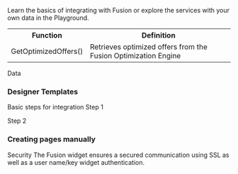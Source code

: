 Learn the basics of integrating with Fusion or explore the services with your own data in the Playground.

<table style="width:100%">
  <tr>
    <th>Function</th>
    <th>Definition</th>     
  </tr>
  <tr>
    <td>GetOptimizedOffers()</td>
    <td>Retrieves optimized offers from the Fusion Optimization Engine</td>     
  </tr> 
</table>

Data 
### Designer Templates
Basic steps for integration
Step 1

Step 2 

### Creating pages manually
Security 
The Fusion widget ensures a secured communication using SSL as well as a user name/key widget authentication.
